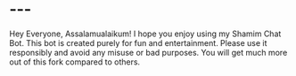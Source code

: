 # ---
Hey Everyone, Assalamualaikum! I hope you enjoy using my Shamim Chat Bot. This bot is created purely for fun and entertainment. Please use it responsibly and avoid any misuse or bad purposes. You will get much more out of this fork compared to others.
